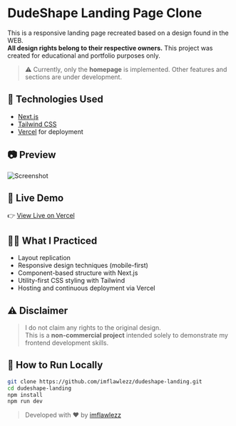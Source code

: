 # DudeShape Landing Page Clone

This is a responsive landing page recreated based on a design found in the WEB.  
**All design rights belong to their respective owners.** This project was created for educational and portfolio purposes only.

> ⚠️ Currently, only the **homepage** is implemented. Other features and sections are under development.

## 🔨 Technologies Used

- [Next.js](https://nextjs.org/)
- [Tailwind CSS](https://tailwindcss.com/)
- [Vercel](https://vercel.com/) for deployment

## 📷 Preview

![Screenshot](/public/preview.png)

## 🚀 Live Demo

👉 [View Live on Vercel](https://dudeshape-landing.vercel.app/)

## 🧑‍💻 What I Practiced

- Layout replication
- Responsive design techniques (mobile-first)
- Component-based structure with Next.js
- Utility-first CSS styling with Tailwind
- Hosting and continuous deployment via Vercel

## ⚠️ Disclaimer

> I do not claim any rights to the original design.  
> This is a **non-commercial project** intended solely to demonstrate my frontend development skills.

## 📁 How to Run Locally

```bash
git clone https://github.com/imflawlezz/dudeshape-landing.git
cd dudeshape-landing
npm install
npm run dev
```

> Developed with ❤️ by [imflawlezz](https://github.com/imflawlezz)
